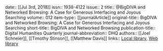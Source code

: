 date:: [[Jul 3rd, 2018]]
issn:: 1938-4122
issue:: 2
title:: @BigDIVA and Networked Browsing: A Case for Generous Interfacing and Joyous Searching
volume:: 012
item-type:: [[journalArticle]]
original-title:: BigDIVA and Networked Browsing: A Case for Generous Interfacing and Joyous Searching
short-title:: BigDIVA and Networked Browsing
publication-title:: Digital Humanities Quarterly
journal-abbreviation:: DHQ
authors:: [[Joel Schneier]], [[Timothy Stinson]], [[Matthew Davis]]
links:: [Local library](zotero://select/groups/2386895/items/AA6FCGRL), [Web library](https://www.zotero.org/groups/2386895/items/AA6FCGRL)
